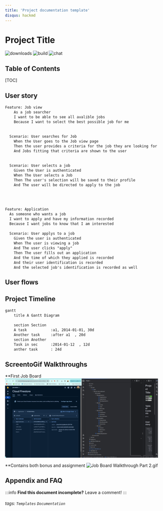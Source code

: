 ```yaml
---
title: 'Project documentation template'
disqus: hackmd
---
```


Project Title
===
![downloads](https://img.shields.io/github/downloads/atom/atom/total.svg)
![build](https://img.shields.io/appveyor/ci/:user/:repo.svg)
![chat](https://img.shields.io/discord/:serverId.svg)

## Table of Contents

[TOC]

User story
---

```gherkin=
Feature: Job view
    As a job searcher
    I want to be able to see all avalible jobs
    Because I want to select the best possible job for me

  
  Scenario: User searches for Job
    When the User goes to the Job view page
    Then the user provides a criteria for the job they are looking for
    And Jobs fitting that criteria are shown to the user

  
  Scenario: User selects a job
    Given the User is authenticated
    When The User selects a Job
    Then The user's selection will be saved to their profile
    And The user will be directed to apply to the job




Feature: Application
  As someone who wants a job
  I want to apply and have my information recorded
  Because I want jobs to know that I am interested

  Scenario: User applys to a job
    Given the user is authenticated
    When The user is viewing a job
    And The user clicks "apply"
    Then The user fills out an application
    And the time of which they applied is recorded
    And their user identification is recorded
    And the selected job's identification is recorded as well
```

User flows
---


Project Timeline
---
```mermaid
gantt
    title A Gantt Diagram

    section Section
    A task           :a1, 2014-01-01, 30d
    Another task     :after a1  , 20d
    section Another
    Task in sec      :2014-01-12  , 12d
    anther task      : 24d
```

## ScreentoGif Walkthroughs

**First Job Board
![Job Board Walkthrough.gif](Job%20Board%20Walkthrough.gif)


**Contains both bonus and assignment
![Job Board Walkthrough Part 2.gif](Job%20Board%20Walkthrough%20Part%202.gif)
## Appendix and FAQ

:::info
**Find this document incomplete?** Leave a comment!
:::

###### tags: `Templates` `Documentation`
